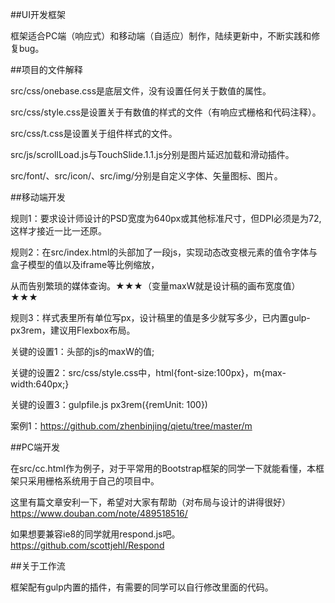 ﻿##UI开发框架

框架适合PC端（响应式）和移动端（自适应）制作，陆续更新中，不断实践和修复bug。

##项目的文件解释

src/css/onebase.css是底层文件，没有设置任何关于数值的属性。

src/css/style.css是设置关于有数值的样式的文件（有响应式栅格和代码注释）。

src/css/t.css是设置关于组件样式的文件。

src/js/scrollLoad.js与TouchSlide.1.1.js分别是图片延迟加载和滑动插件。

src/font/、src/icon/、src/img/分别是自定义字体、矢量图标、图片。

##移动端开发

规则1：要求设计师设计的PSD宽度为640px或其他标准尺寸，但DPI必须是为72,这样才接近一比一还原。

规则2：在src/index.html的头部加了一段js，实现动态改变根元素的值令字体与盒子模型的值以及iframe等比例缩放，

从而告别繁琐的媒体查询。★★★（变量maxW就是设计稿的画布宽度值）★★★

规则3：样式表里所有单位写px，设计稿里的值是多少就写多少，已内置gulp-px3rem，建议用Flexbox布局。

关键的设置1：头部的js的maxW的值;

关键的设置2：src/css/style.css中，html{font-size:100px}，m{max-width:640px;}

关键的设置3：gulpfile.js px3rem({remUnit: 100})

案例1：https://github.com/zhenbinjing/qietu/tree/master/m

##PC端开发

在src/cc.html作为例子，对于平常用的Bootstrap框架的同学一下就能看懂，本框架只采用栅格系统用于自己的项目中。

这里有篇文章安利一下，希望对大家有帮助（对布局与设计的讲得很好）https://www.douban.com/note/489518516/

如果想要兼容ie8的同学就用respond.js吧。https://github.com/scottjehl/Respond

##关于工作流

框架配有gulp内置的插件，有需要的同学可以自行修改里面的代码。

